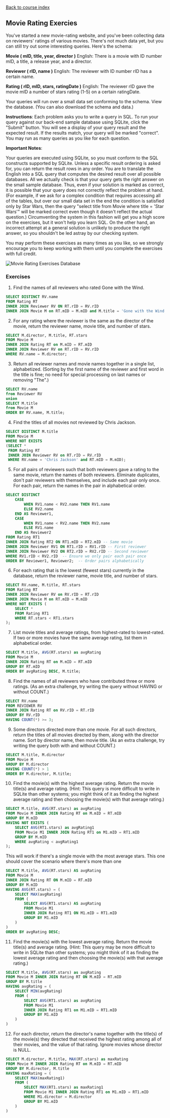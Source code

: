 [Back to course index](sql-hub.md)

## Movie Rating Exercies

You've started a new movie-rating website, and you've been collecting data on reviewers' ratings of various movies. There's not much data yet, but you can still try out some interesting queries. Here's the schema:

**Movie ( mID, title, year, director )**
English: There is a movie with ID number mID, a title, a release year, and a director.

**Reviewer ( rID, name )**
English: The reviewer with ID number rID has a certain name.

**Rating ( rID, mID, stars, ratingDate )**
English: The reviewer rID gave the movie mID a number of stars rating (1-5) on a certain ratingDate.

Your queries will run over a small data set conforming to the schema. View the database. (You can also download the schema and data.)

**Instructions**: Each problem asks you to write a query in SQL. To run your query against our back-end sample database using SQLite, click the "Submit" button. You will see a display of your query result and the expected result. If the results match, your query will be marked "correct". You may run as many queries as you like for each question.

**Important Notes**:

Your queries are executed using SQLite, so you must conform to the SQL constructs supported by SQLite.
Unless a specific result ordering is asked for, you can return the result rows in any order.
You are to translate the English into a SQL query that computes the desired result over all possible databases. All we actually check is that your query gets the right answer on the small sample database. Thus, even if your solution is marked as correct, it is possible that your query does not correctly reflect the problem at hand. (For example, if we ask for a complex condition that requires accessing all of the tables, but over our small data set in the end the condition is satisfied only by Star Wars, then the query "select title from Movie where title = 'Star Wars'" will be marked correct even though it doesn't reflect the actual question.) Circumventing the system in this fashion will get you a high score on the exercises, but it won't help you learn SQL. On the other hand, an incorrect attempt at a general solution is unlikely to produce the right answer, so you shouldn't be led astray by our checking system.

You may perform these exercises as many times as you like, so we strongly encourage you to keep working with them until you complete the exercises with full credit.

![Movie Rating Exercises Database](movie-rating-exercise-db.png)

### Exercises

1.  Find the names of all reviewers who rated Gone with the Wind.

```SQL
SELECT DISTINCT RV.name
FROM Rating RT
INNER JOIN Reviewer RV ON RT.rID = RV.rID
INNER JOIN Movie M on RT.mID = M.mID and M.title = 'Gone with the Wind';
```

2.  For any rating where the reviewer is the same as the director of the movie, return the reviewer name, movie title, and number of stars.

```SQL
SELECT M.director, M.title, RT.stars
FROM Movie M
INNER JOIN Rating RT on M.mID = RT.mID
INNER JOIN Reviewer RV on RT.rID = RV.rID
WHERE RV.name = M.director;
```

3.  Return all reviewer names and movie names together in a single list, alphabetized. (Sorting by the first name of the reviewer and first word in the title is fine; no need for special processing on last names or removing "The".)

```SQL
SELECT RV.name
from Reviewer RV
union
SELECT M.title
from Movie M
ORDER BY RV.name, M.title;
```

4.  Find the titles of all movies not reviewed by Chris Jackson.

```SQL
SELECT DISTINCT M.title
FROM Movie M
WHERE NOT EXISTS
(SELECT *
 FROM Rating RT
 INNER JOIN Reviewer RV on RT.rID = RV.rID
 WHERE RV.name = 'Chris Jackson' and RT.mID = M.mID);
```

5.  For all pairs of reviewers such that both reviewers gave a rating to the same movie, return the names of both reviewers. Eliminate duplicates, don't pair reviewers with themselves, and include each pair only once. For each pair, return the names in the pair in alphabetical order.

```SQL
SELECT DISTINCT
    CASE
        WHEN RV1.name < RV2.name THEN RV1.name
        ELSE RV2.name
    END AS Reviewer1,
    CASE
        WHEN RV1.name < RV2.name THEN RV2.name
        ELSE RV1.name
    END AS Reviewer2
FROM Rating RT1
INNER JOIN Rating RT2 ON RT1.mID = RT2.mID -- Same movie
INNER JOIN Reviewer RV1 ON RT1.rID = RV1.rID -- First reviewer
INNER JOIN Reviewer RV2 ON RT2.rID = RV2.rID -- Second reviewer
WHERE RV1.rID < RV2.rID  -- Ensure we only pair each pair once
ORDER BY Reviewer1, Reviewer2;  -- Order pairs alphabetically
```

6. For each rating that is the lowest (fewest stars) currently in the database, return the reviewer name, movie title, and number of stars.

```SQL
SELECT RV.name, M.title, RT.stars
FROM Rating RT
INNER JOIN Reviewer RV on RV.rID = RT.rID
INNER JOIN Movie M on RT.mID = M.mID
WHERE NOT EXISTS (
    SELECT *
    FROM Rating RT1
    WHERE RT.stars < RT1.stars
);
```

7.  List movie titles and average ratings, from highest-rated to lowest-rated. If two or more movies have the same average rating, list them in alphabetical order.

```SQL
SELECT M.title, AVG(RT.stars) as avgRating
FROM Movie M
INNER JOIN Rating RT on M.mID = RT.mID
GROUP BY RT.mID
ORDER BY avgRating DESC, M.title;
```

8.  Find the names of all reviewers who have contributed three or more ratings. (As an extra challenge, try writing the query without HAVING or without COUNT.)

```SQL
SELECT RV.name
FROM REVIEWER RV
INNER JOIN Rating RT on RV.rID = RT.rID
GROUP BY RV.rID
HAVING COUNT(*) >= 3;
```

9.  Some directors directed more than one movie. For all such directors, return the titles of all movies directed by them, along with the director name. Sort by director name, then movie title. (As an extra challenge, try writing the query both with and without COUNT.)

```SQL
SELECT M.title, M.director
FROM Movie M
GROUP BY M.director
HAVING COUNT(*) > 1
ORDER BY M.director, M.title;
```

10. Find the movie(s) with the highest average rating. Return the movie title(s) and average rating. (Hint: This query is more difficult to write in SQLite than other systems; you might think of it as finding the highest average rating and then choosing the movie(s) with that average rating.)

```SQL
SELECT M.title, AVG(RT.stars) as avgRating
FROM Movie M INNER JOIN Rating RT on M.mID = RT.mID
GROUP BY M.mID
HAVING NOT EXISTS (
    SELECT AVG(RT1.stars) as avgRating1
    FROM Movie M1 INNER JOIN Rating RT1 on M1.mID = RT1.mID
    GROUP BY M.mID
    WHERE avgRating < avgRating1
);
```

This will work if there's a single movie with the most average stars.
This one should cover the scenario where there's more than one

```SQL
SELECT M.title, AVG(RT.stars) AS avgRating
FROM Movie M
INNER JOIN Rating RT ON M.mID = RT.mID
GROUP BY M.mID
HAVING AVG(RT.stars) = (
    SELECT MAX(avgRating)
    FROM (
        SELECT AVG(RT1.stars) AS avgRating
        FROM Movie M1
        INNER JOIN Rating RT1 ON M1.mID = RT1.mID
        GROUP BY M1.mID
    )
)
ORDER BY avgRating DESC;
```

11. Find the movie(s) with the lowest average rating. Return the movie title(s) and average rating. (Hint: This query may be more difficult to write in SQLite than other systems; you might think of it as finding the lowest average rating and then choosing the movie(s) with that average rating.)

```SQL
SELECT M.title, AVG(RT.stars) as avgRating
FROM Movie M INNER JOIN Rating RT ON M.mID = RT.mID
GROUP BY M.title
HAVING avgRating = (
    SELECT MIN(avgRating)
    FROM (
        SELECT AVG(RT1.stars) as avgRating
        FROM Movie M1
        INNER JOIN Rating RT1 on M1.mID = RT1.mID
        GROUP BY M1.mID
    )
)
```

12. For each director, return the director's name together with the title(s) of the movie(s) they directed that received the highest rating among all of their movies, and the value of that rating. Ignore movies whose director is NULL.

```SQL
SELECT M.director, M.title, MAX(RT.stars) as maxRating
FROM Movie M INNER JOIN Rating RT on M.mID = RT.mID
GROUP BY M.director, M.title
HAVING maxRating = (
    SELECT MAX(maxRating1)
    FROM (
        SELECT MAX(RT1.stars) as maxRating1
        FROM Movie M1 INNER JOIN Rating RT1 on M1.mID = RT1.mID
        WHERE M1.director = M.director
        GROUP BY M1.mID
    )
)
```
